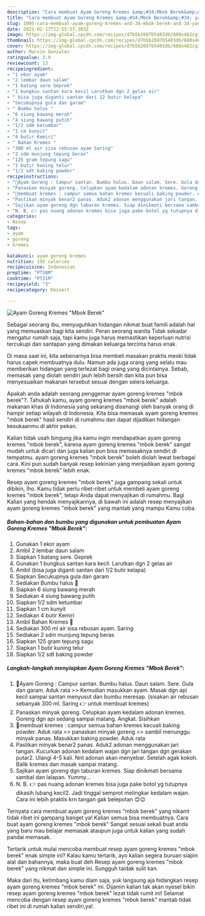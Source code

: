 ```yaml
---
description: "Cara membuat Ayam Goreng Kremes &amp;#34;Mbok Berek&amp;#34; yang nikmat Untuk Jualan"
title: "Cara membuat Ayam Goreng Kremes &amp;#34;Mbok Berek&amp;#34; yang nikmat Untuk Jualan"
slug: 1095-cara-membuat-ayam-goreng-kremes-and-34-mbok-berek-and-34-yang-nikmat-untuk-jualan
date: 2021-02-17T22:55:57.303Z
image: https://img-global.cpcdn.com/recipes/d7b5b2697b5403db/680x482cq70/ayam-goreng-kremes-mbok-berek-foto-resep-utama.jpg
thumbnail: https://img-global.cpcdn.com/recipes/d7b5b2697b5403db/680x482cq70/ayam-goreng-kremes-mbok-berek-foto-resep-utama.jpg
cover: https://img-global.cpcdn.com/recipes/d7b5b2697b5403db/680x482cq70/ayam-goreng-kremes-mbok-berek-foto-resep-utama.jpg
author: Marvin Gonzales
ratingvalue: 3.9
reviewcount: 13
recipeingredient:
- "1 ekor ayam"
- "2 lembar daun salam"
- "1 batang sere Geprek"
- "1 bungkus santan kara kecil Larutkan dgn 2 gelas air"
- " bisa juga diganti santan dari 12 butir kelapa"
- "Secukupnya gula dan garam"
- " Bumbu halus "
- "6 siung bawang merah"
- "4 siung bawang putih"
- "1/2 sdm ketumbar"
- "1 cm kunyit"
- "4 butir Kemiri"
- " Bahan Kremes "
- "300 ml air sisa rebusan ayam Saring"
- "2 sdm munjung tepung beras"
- "125 gram tepung sagu"
- "1 butir kuning telur"
- "1/2 sdt baking powder"
recipeinstructions:
- "🍗Ayam Goreng : Campur santan. Bumbu halus. Daun salam. Sere. Gula dan garam. Aduk rata &gt;&gt; Kemudian masukkan ayam. Masak dgn api kecil sampai santan menyusut dan bumbu meresap. (sisakan air rebusan sebanyak 300 ml. Saring 👉 untuk membuat kremes)"
- "Panaskan minyak goreng. Celupkan ayam kedalam adonan kremes. Goreng dgn api sedang sampai matang. Angkat. Sisihkan"
- "🍗membuat kremes : campur semua bahan kremes kecuali baking powder. Aduk rata &gt;&gt; panaskan minyak goreng &gt;&gt; sambil menunggu minyak panas. Masukkan baking powder. Aduk rata"
- "Pastikan minyak benar2 panas. Aduk2 adonan menggunakan jari tangan. Kucurkan adonan kedalam wajan dgn jari tangan dgn gerakan putar2. Ulangi 4-5 kali. Nnt adonan akan menyebar. Setelah agak kokoh. Balik kremes dan masak sampai matang."
- "Sajikan ayam goreng dgn taburan kremes. Siap dinikmati bersama sambal dan lalapan. Yummy..."
- "N. B. 👉 pas nuang adonan kremes bisa juga pake botol yg tutupnya dikasih lubang kecil2. Jadi tinggal semprot melingkar kedalam wajan. Cara ini lebih praktis krn tangan gak belepotan 😊😉"
categories:
- Resep
tags:
- ayam
- goreng
- kremes

katakunci: ayam goreng kremes 
nutrition: 195 calories
recipecuisine: Indonesian
preptime: "PT38M"
cooktime: "PT31M"
recipeyield: "3"
recipecategory: Dessert

---
```



![Ayam Goreng Kremes &#34;Mbok Berek&#34;](https://img-global.cpcdn.com/recipes/d7b5b2697b5403db/680x482cq70/ayam-goreng-kremes-mbok-berek-foto-resep-utama.jpg)

Sebagai seorang ibu, menyuguhkan hidangan nikmat buat famili adalah hal yang memuaskan bagi kita sendiri. Peran seorang  wanita Tidak sekadar mengatur rumah saja, tapi kamu juga harus memastikan keperluan nutrisi tercukupi dan santapan yang dimakan keluarga tercinta harus enak.

Di masa  saat ini, kita sebenarnya bisa membeli masakan praktis meski tidak harus capek membuatnya dulu. Namun ada juga orang yang selalu mau memberikan hidangan yang terlezat bagi orang yang dicintainya. Sebab, memasak yang diolah sendiri jauh lebih bersih dan kita pun bisa menyesuaikan makanan tersebut sesuai dengan selera keluarga. 



Apakah anda adalah seorang penggemar ayam goreng kremes &#34;mbok berek&#34;?. Tahukah kamu, ayam goreng kremes &#34;mbok berek&#34; adalah makanan khas di Indonesia yang sekarang disenangi oleh banyak orang di hampir setiap wilayah di Indonesia. Kita bisa memasak ayam goreng kremes &#34;mbok berek&#34; hasil sendiri di rumahmu dan dapat dijadikan hidangan kesukaanmu di akhir pekan.

Kalian tidak usah bingung jika kamu ingin mendapatkan ayam goreng kremes &#34;mbok berek&#34;, karena ayam goreng kremes &#34;mbok berek&#34; sangat mudah untuk dicari dan juga kalian pun bisa memasaknya sendiri di tempatmu. ayam goreng kremes &#34;mbok berek&#34; boleh diolah lewat berbagai cara. Kini pun sudah banyak resep kekinian yang menjadikan ayam goreng kremes &#34;mbok berek&#34; lebih enak.

Resep ayam goreng kremes &#34;mbok berek&#34; juga gampang sekali untuk dibikin, lho. Kamu tidak perlu ribet-ribet untuk membeli ayam goreng kremes &#34;mbok berek&#34;, tetapi Anda dapat menyajikan di rumahmu. Bagi Kalian yang hendak menyajikannya, di bawah ini adalah resep menyajikan ayam goreng kremes &#34;mbok berek&#34; yang mantab yang mampu Kamu coba.

<!--inarticleads1-->

##### Bahan-bahan dan bumbu yang digunakan untuk pembuatan Ayam Goreng Kremes &#34;Mbok Berek&#34;:

1. Gunakan 1 ekor ayam
1. Ambil 2 lembar daun salam
1. Siapkan 1 batang sere. Geprek
1. Gunakan 1 bungkus santan kara kecil. Larutkan dgn 2 gelas air
1. Ambil  (bisa juga diganti santan dari 1/2 butir kelapa)
1. Siapkan Secukupnya gula dan garam
1. Sediakan  Bumbu halus 🍗
1. Siapkan 6 siung bawang merah
1. Sediakan 4 siung bawang putih
1. Siapkan 1/2 sdm ketumbar
1. Siapkan 1 cm kunyit
1. Sediakan 4 butir Kemiri
1. Ambil  Bahan Kremes 🍗
1. Sediakan 300 ml air sisa rebusan ayam. Saring
1. Sediakan 2 sdm munjung tepung beras
1. Siapkan 125 gram tepung sagu
1. Siapkan 1 butir kuning telur
1. Siapkan 1/2 sdt baking powder




<!--inarticleads2-->

##### Langkah-langkah menyiapkan Ayam Goreng Kremes &#34;Mbok Berek&#34;:

1. 🍗Ayam Goreng : Campur santan. Bumbu halus. Daun salam. Sere. Gula dan garam. Aduk rata &gt;&gt; Kemudian masukkan ayam. Masak dgn api kecil sampai santan menyusut dan bumbu meresap. (sisakan air rebusan sebanyak 300 ml. Saring 👉 untuk membuat kremes)
1. Panaskan minyak goreng. Celupkan ayam kedalam adonan kremes. Goreng dgn api sedang sampai matang. Angkat. Sisihkan
1. 🍗membuat kremes : campur semua bahan kremes kecuali baking powder. Aduk rata &gt;&gt; panaskan minyak goreng &gt;&gt; sambil menunggu minyak panas. Masukkan baking powder. Aduk rata
1. Pastikan minyak benar2 panas. Aduk2 adonan menggunakan jari tangan. Kucurkan adonan kedalam wajan dgn jari tangan dgn gerakan putar2. Ulangi 4-5 kali. Nnt adonan akan menyebar. Setelah agak kokoh. Balik kremes dan masak sampai matang.
1. Sajikan ayam goreng dgn taburan kremes. Siap dinikmati bersama sambal dan lalapan. Yummy...
1. N. B. 👉 pas nuang adonan kremes bisa juga pake botol yg tutupnya dikasih lubang kecil2. Jadi tinggal semprot melingkar kedalam wajan. Cara ini lebih praktis krn tangan gak belepotan 😊😉




Ternyata cara membuat ayam goreng kremes &#34;mbok berek&#34; yang nikamt tidak ribet ini gampang banget ya! Kalian semua bisa membuatnya. Cara buat ayam goreng kremes &#34;mbok berek&#34; Sangat sesuai sekali buat anda yang baru mau belajar memasak ataupun juga untuk kalian yang sudah pandai memasak.

Tertarik untuk mulai mencoba membuat resep ayam goreng kremes &#34;mbok berek&#34; enak simple ini? Kalau kamu tertarik, ayo kalian segera buruan siapin alat dan bahannya, maka buat deh Resep ayam goreng kremes &#34;mbok berek&#34; yang nikmat dan simple ini. Sungguh taidak sulit kan. 

Maka dari itu, ketimbang kamu diam saja, yuk langsung aja hidangkan resep ayam goreng kremes &#34;mbok berek&#34; ini. Dijamin kalian tak akan nyesel bikin resep ayam goreng kremes &#34;mbok berek&#34; lezat tidak rumit ini! Selamat mencoba dengan resep ayam goreng kremes &#34;mbok berek&#34; mantab tidak ribet ini di rumah kalian sendiri,ya!.

